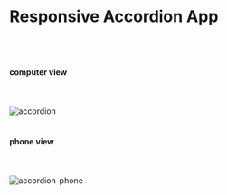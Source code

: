 # Responsive Accordion App
<br><br>
#### computer view
<br><br>
![accordion](https://github.com/MetinKb/react-accordion/assets/114526516/aa6eb8cd-8f51-4b2a-b7b0-db064c9e5195)
<br><br>
#### phone view
<br><br>
![accordion-phone](https://github.com/MetinKb/react-accordion/assets/114526516/85f55349-8ee5-47b0-99f8-3faa0f1c1a09)
